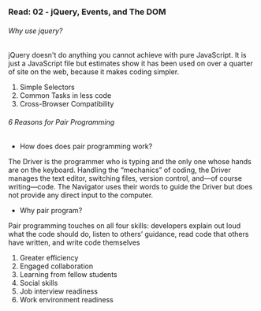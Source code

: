 ### Read: 02 - jQuery, Events, and The DOM

###### Why use jquery?

jQuery doesn't do anything you cannot achieve with pure JavaScript. It is just a JavaScript file but estimates show it has been used on over a quarter of site on the web, because it makes coding simpler.

1. Simple Selectors
2. Common Tasks in less code
3. Cross-Browser Compatibility

###### 6 Reasons for Pair Programming

* How does does pair programming work?

The Driver is the programmer who is typing and the only one whose hands are on the keyboard. Handling the “mechanics” of coding, the Driver manages the text editor, switching files, version control, and—of course writing—code. The Navigator uses their words to guide the Driver but does not provide any direct input to the computer. 

* Why pair program?

Pair programming touches on all four skills: developers explain out loud what the code should do, listen to others’ guidance, read code that others have written, and write code themselves

1. Greater efficiency
2. Engaged collaboration
3. Learning from fellow students
4. Social skills
5. Job interview readiness
6. Work environment readiness
